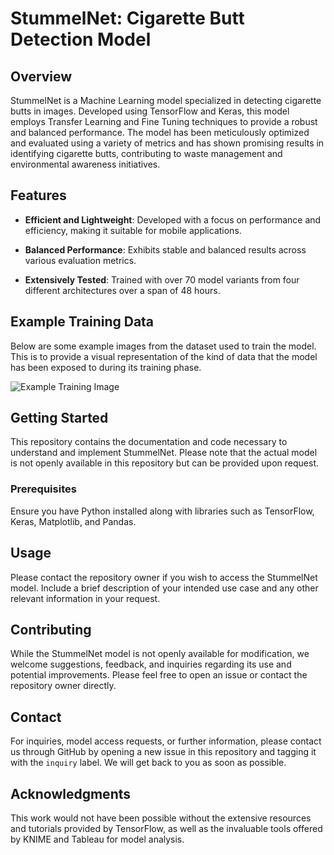 # StummelNet: Cigarette Butt Detection Model

## Overview

StummelNet is a Machine Learning model specialized in detecting cigarette butts in images. Developed using TensorFlow and Keras, this model employs Transfer Learning and Fine Tuning techniques to provide a robust and balanced performance. The model has been meticulously optimized and evaluated using a variety of metrics and has shown promising results in identifying cigarette butts, contributing to waste management and environmental awareness initiatives.

## Features

- **Efficient and Lightweight**: Developed with a focus on performance and efficiency, making it suitable for mobile applications.

- **Balanced Performance**: Exhibits stable and balanced results across various evaluation metrics.

- **Extensively Tested**: Trained with over 70 model variants from four different architectures over a span of 48 hours.

## Example Training Data

Below are some example images from the dataset used to train the model. This is to provide a visual representation of the kind of data that the model has been exposed to during its training phase.

![Example Training Image]()

## Getting Started

This repository contains the documentation and code necessary to understand and implement StummelNet. Please note that the actual model is not openly available in this repository but can be provided upon request.

### Prerequisites

Ensure you have Python installed along with libraries such as TensorFlow, Keras, Matplotlib, and Pandas.

## Usage

Please contact the repository owner if you wish to access the StummelNet model. Include a brief description of your intended use case and any other relevant information in your request.

## Contributing

While the StummelNet model is not openly available for modification, we welcome suggestions, feedback, and inquiries regarding its use and potential improvements. Please feel free to open an issue or contact the repository owner directly.

## Contact

For inquiries, model access requests, or further information, please contact us through GitHub by opening a new issue in this repository and tagging it with the `inquiry` label. We will get back to you as soon as possible.

## Acknowledgments

This work would not have been possible without the extensive resources and tutorials provided by TensorFlow, as well as the invaluable tools offered by KNIME and Tableau for model analysis.
